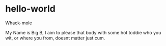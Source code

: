 # hello-world
Whack-mole


My Name is Big B, I aim to please that body with some hot toddie
who you wit, or where you from, doesnt matter just cum.
